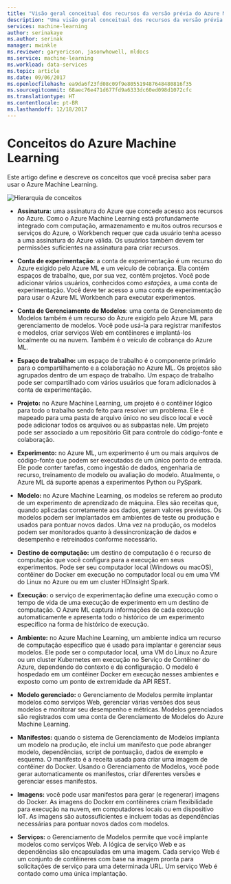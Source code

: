 ```yaml
---
title: "Visão geral conceitual dos recursos da versão prévia do Azure Machine Learning | Microsoft Docs"
description: "Uma visão geral conceitual dos recursos da versão prévia do Azure Machine Learning, como assinaturas, contas, espaços de trabalho, projetos, etc."
services: machine-learning
author: serinakaye
ms.author: serinak
manager: mwinkle
ms.reviewer: garyericson, jasonwhowell, mldocs
ms.service: machine-learning
ms.workload: data-services
ms.topic: article
ms.date: 09/06/2017
ms.openlocfilehash: ea9da6f23fd08c09f9e805519487648480816f35
ms.sourcegitcommit: 68aec76e471d677fd9a6333dc60ed098d1072cfc
ms.translationtype: HT
ms.contentlocale: pt-BR
ms.lasthandoff: 12/18/2017
---
```

# <a name="azure-machine-learning---concepts"></a>Conceitos do Azure Machine Learning

Este artigo define e descreve os conceitos que você precisa saber para usar o Azure Machine Learning. 

![Hierarquia de conceitos](media/overview-general-concepts/hierarchy.png)

- **Assinatura:** uma assinatura do Azure que concede acesso aos recursos no Azure. Como o Azure Machine Learning está profundamente integrado com computação, armazenamento e muitos outros recursos e serviços do Azure, o Workbench requer que cada usuário tenha acesso a uma assinatura do Azure válida. Os usuários também devem ter permissões suficientes na assinatura para criar recursos.


- **Conta de experimentação:** a conta de experimentação é um recurso do Azure exigido pelo Azure ML e um veículo de cobrança. Ela contém espaços de trabalho, que, por sua vez, contêm projetos. Você pode adicionar vários usuários, conhecidos como _estações_, a uma conta de experimentação. Você deve ter acesso a uma conta de experimentação para usar o Azure ML Workbench para executar experimentos. 


- **Conta de Gerenciamento de Modelos**: uma conta de Gerenciamento de Modelos também é um recurso do Azure exigido pelo Azure ML para gerenciamento de modelos. Você pode usá-la para registrar manifestos e modelos, criar serviços Web em contêineres e implantá-los localmente ou na nuvem. Também é o veículo de cobrança do Azure ML.


- **Espaço de trabalho:** um espaço de trabalho é o componente primário para o compartilhamento e a colaboração no Azure ML. Os projetos são agrupados dentro de um espaço de trabalho. Um espaço de trabalho pode ser compartilhado com vários usuários que foram adicionados à conta de experimentação.


- **Projeto:** no Azure Machine Learning, um projeto é o contêiner lógico para todo o trabalho sendo feito para resolver um problema. Ele é mapeado para uma pasta de arquivo único no seu disco local e você pode adicionar todos os arquivos ou as subpastas nele. Um projeto pode ser associado a um repositório Git para controle do código-fonte e colaboração.  

- **Experimento:** no Azure ML, um experimento é um ou mais arquivos de código-fonte que podem ser executados de um único ponto de entrada. Ele pode conter tarefas, como ingestão de dados, engenharia de recurso, treinamento de modelo ou avaliação do modelo. Atualmente, o Azure ML dá suporte apenas a experimentos Python ou PySpark.


- **Modelo:** no Azure Machine Learning, os modelos se referem ao produto de um experimento de aprendizado de máquina. Eles são receitas que, quando aplicadas corretamente aos dados, geram valores previstos. Os modelos podem ser implantados em ambientes de teste ou produção e usados para pontuar novos dados. Uma vez na produção, os modelos podem ser monitorados quanto à dessincronização de dados e desempenho e retreinados conforme necessário. 

- **Destino de computação:** um destino de computação é o recurso de computação que você configura para a execução em seus experimentos. Pode ser seu computador local (Windows ou macOS), contêiner do Docker em execução no computador local ou em uma VM do Linux no Azure ou em um cluster HDInsight Spark.


- **Execução:** o serviço de experimentação define uma execução como o tempo de vida de uma execução de experimento em um destino de computação. O Azure ML captura informações de cada execução automaticamente e apresenta todo o histórico de um experimento específico na forma de histórico de execução.

- **Ambiente:** no Azure Machine Learning, um ambiente indica um recurso de computação específico que é usado para implantar e gerenciar seus modelos. Ele pode ser o computador local, uma VM do Linux no Azure ou um cluster Kubernetes em execução no Serviço de Contêiner do Azure, dependendo do contexto e da configuração. O modelo é hospedado em um contêiner Docker em execução nesses ambientes e exposto como um ponto de extremidade da API REST.


- **Modelo gerenciado:** o Gerenciamento de Modelos permite implantar modelos como serviços Web, gerenciar várias versões dos seus modelos e monitorar seu desempenho e métricas. Modelos gerenciados são registrados com uma conta de Gerenciamento de Modelos do Azure Machine Learning.

- **Manifestos:** quando o sistema de Gerenciamento de Modelos implanta um modelo na produção, ele inclui um manifesto que pode abranger modelo, dependências, script de pontuação, dados de exemplo e esquema. O manifesto é a receita usada para criar uma imagem de contêiner do Docker. Usando o Gerenciamento de Modelos, você pode gerar automaticamente os manifestos, criar diferentes versões e gerenciar esses manifestos. 


- **Imagens:** você pode usar manifestos para gerar (e regenerar) imagens do Docker. As imagens do Docker em contêineres criam flexibilidade para execução na nuvem, em computadores locais ou em dispositivo IoT. As imagens são autossuficientes e incluem todas as dependências necessárias para pontuar novos dados com modelos. 

- **Serviços:** o Gerenciamento de Modelos permite que você implante modelos como serviços Web. A lógica de serviço Web e as dependências são encapsuladas em uma imagem. Cada serviço Web é um conjunto de contêineres com base na imagem pronta para solicitações de serviço para uma determinada URL. Um serviço Web é contado como uma única implantação.
